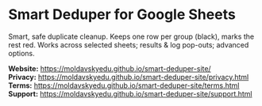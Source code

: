 # Smart Deduper for Google Sheets

Smart, safe duplicate cleanup. Keeps one row per group (black), marks the rest red. Works across selected sheets; results & log pop-outs; advanced options.

**Website:** https://moldavskyedu.github.io/smart-deduper-site/  
**Privacy:** https://moldavskyedu.github.io/smart-deduper-site/privacy.html  
**Terms:** https://moldavskyedu.github.io/smart-deduper-site/terms.html  
**Support:** https://moldavskyedu.github.io/smart-deduper-site/support.html
